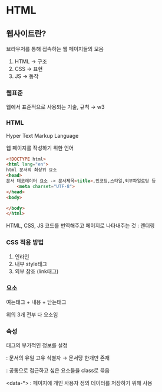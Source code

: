 # HTML

## 웹사이트란?

브라우저를 통해 접속하는 웹 페이지들의 모음

1. HTML  → 구조
2. CSS     → 표현
3. JS        → 동작

### 웹표준

웹에서 표준적으로 사용되는 기술, 규칙 → w3

### HTML

Hyper Text Markup Language

웹 페이지를 작성하기 위한 언어

```html
<!DOCTYPE html>
<html lang="en">
html 문서의 최상위 요소
<head>
문서 데코레이터 요소 -> 문서제목<title>,인코딩,스타일,외부파일로딩 등
	<meta charset="UTF-8">
</head>
<body>

</body>
</html>
```

HTML, CSS, JS 코드를 번역해주고 페이지로 나타내주는 것 : 렌더링

### CSS 적용 방법

1. 인라인
2. 내부 style태그
3. 외부 참조 (link태그)

### 요소

여는태그 + 내용 + 닫는태그

위의 3개 전부 다 요소임

### 속성

태그의 부가적인 정보를 설정

<id> : 문서의 유일 고유 식별자 → 문서당 한개만 존재

<class> : 공통으로 접근하고 싶은 요소들을 class로 묶음

<data-*> : 페이지에 개인 사용자 정의 데이터를 저장하기 위해 사용

<style> : inline 스타일

<title> : 요소에 대한 추가 정보

<tapindex> : 요소의 탭 순서(index)

### 태그

<a href=””></a> 링크

<b></b> : 굵은 글씨

<strong></strong> : 강조 (보통 굵은글씨)

<i></i> : 기울임

<em></em> : 기울임으로 강조

<br> : \n

<img src=”파일경로”> 이미지 표현

<span></span> : 의미없는 인라인 컨테이너 ← css나 js를 통해 접근하고 싶은 항목을 이렇게 많이씀

---

<p></p> 문단처리

<hr> : md에서 - - - -랑 같음

<ol></ol> = 순서가 있는

<ul></ul> : 순서가 없는

<pre></pre> : 고정폭글꼴, 공백 유지하는 표현

<blockquote></blockquote> : 들여쓰기

<div></div> : span과 같음

### 인라인 / 블록 요소

ABCDE ← 인라인

AB

C   ← 블록

DE

### form

데이터를 입력받고 서버에 전송하기 위한 태그 → django

**Get** 서버에서 어떤 데이터를 가져와서 보여줄때 사용

**Post** 서버상의 데이터 값이나 상태를 바꾸기 위해서 사용합니다.

### input

사용자가 입력을 하는 곳을 만드는 속성

name : form의 이름

value : form에 적용되는 값

required, autofocus 기타 등등

type : input form의 형태

### domain

ip주소를 직관적인 주소로 나타내는 것

주소에 접근하면 자동적으로 ip주소로 변경하여 서버에 접근한다

### input의 name

input에 입력이 들어와서 name과 value쌍이 만들어지면 name=value

이게 주소에 붙여져서 요청됨

이렇게 주소에 보여지는 요청은 GET method에서만 이뤄짐

**민감정보**는 POST method를 통해 처리

GET : http://example.php?q=hi

POST : http://example.php

### input label

<label for=”input id”>text</label>

input과 라벨은 for속성을 이용하여 연결

label은 input form을 설명해주면서 label을 클릭해도 input에 focus가 되기 때문에 UX가 향상

### input type

input에 입력받을 때 어떻게 입력받은 것을 표시할 것인가

혹은 입력값을 내가 원하는 format인지 검증하는 역할

text, password, email, number, file, submit

퍼블리싱 ⇒ 디자인한 것을 HTML,CSS를 통해 웹페이지로 표현하는 것